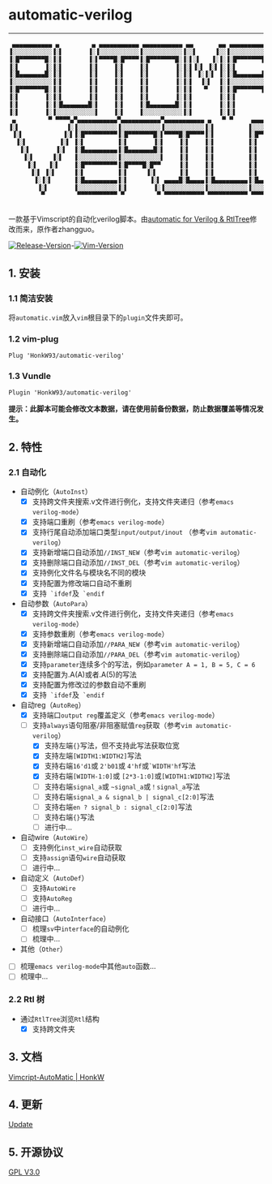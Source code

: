 # automatic-verilog

---

```verilog
 ▄▄▄▄▄▄▄▄▄▄▄ ▄         ▄ ▄▄▄▄▄▄▄▄▄▄▄ ▄▄▄▄▄▄▄▄▄▄▄ ▄▄       ▄▄ ▄▄▄▄▄▄▄▄▄▄▄ ▄▄▄▄▄▄▄▄▄▄▄ ▄▄▄▄▄▄▄▄▄▄▄ ▄▄▄▄▄▄▄▄▄▄▄ 
▐░░░░░░░░░░░▐░▌       ▐░▐░░░░░░░░░░░▐░░░░░░░░░░░▐░░▌     ▐░░▐░░░░░░░░░░░▐░░░░░░░░░░░▐░░░░░░░░░░░▐░░░░░░░░░░░▌
▐░█▀▀▀▀▀▀▀█░▐░▌       ▐░▌▀▀▀▀█░█▀▀▀▀▐░█▀▀▀▀▀▀▀█░▐░▌░▌   ▐░▐░▐░█▀▀▀▀▀▀▀█░▌▀▀▀▀█░█▀▀▀▀ ▀▀▀▀█░█▀▀▀▀▐░█▀▀▀▀▀▀▀▀▀ 
▐░▌       ▐░▐░▌       ▐░▌    ▐░▌    ▐░▌       ▐░▐░▌▐░▌ ▐░▌▐░▐░▌       ▐░▌    ▐░▌         ▐░▌    ▐░▌          
▐░█▄▄▄▄▄▄▄█░▐░▌       ▐░▌    ▐░▌    ▐░▌       ▐░▐░▌ ▐░▐░▌ ▐░▐░█▄▄▄▄▄▄▄█░▌    ▐░▌         ▐░▌    ▐░▌          
▐░░░░░░░░░░░▐░▌       ▐░▌    ▐░▌    ▐░▌       ▐░▐░▌  ▐░▌  ▐░▐░░░░░░░░░░░▌    ▐░▌         ▐░▌    ▐░▌          
▐░█▀▀▀▀▀▀▀█░▐░▌       ▐░▌    ▐░▌    ▐░▌       ▐░▐░▌   ▀   ▐░▐░█▀▀▀▀▀▀▀█░▌    ▐░▌         ▐░▌    ▐░▌          
▐░▌       ▐░▐░▌       ▐░▌    ▐░▌    ▐░▌       ▐░▐░▌       ▐░▐░▌       ▐░▌    ▐░▌         ▐░▌    ▐░▌          
▐░▌       ▐░▐░█▄▄▄▄▄▄▄█░▌    ▐░▌    ▐░█▄▄▄▄▄▄▄█░▐░▌       ▐░▐░▌       ▐░▌    ▐░▌     ▄▄▄▄█░█▄▄▄▄▐░█▄▄▄▄▄▄▄▄▄ 
▐░▌       ▐░▐░░░░░░░░░░░▌    ▐░▌    ▐░░░░░░░░░░░▐░▌       ▐░▐░▌       ▐░▌    ▐░▌    ▐░░░░░░░░░░░▐░░░░░░░░░░░▌
 ▄         ▀ ▀▀▀▀▄▀▄▄▄▄▄▄▄▄▄▄▄▀▄▄▄▄▄▄▄▄▄▄▄▀▄▄▄▄▄▄▄▄▄▄▄ ▄   ▀ ▀     ▄▄▄▄▄▄▄▄▄▄▄▀▄▄▄▄▄▄▄▄▄▄▄▀▀▀▀▀▀ ▀▀▀▀▀▀▀▀▀▀▀ 
▐░▌             ▐░▐░░░░░░░░░░░▐░░░░░░░░░░░▐░░░░░░░░░░░▐░▌         ▐░░░░░░░░░░░▐░░░░░░░░░░░▌                  
 ▐░▌           ▐░▌▐░█▀▀▀▀▀▀▀▀▀▐░█▀▀▀▀▀▀▀█░▌▀▀▀▀█░█▀▀▀▀▐░▌         ▐░█▀▀▀▀▀▀▀█░▐░█▀▀▀▀▀▀▀▀▀                   
  ▐░▌         ▐░▌ ▐░▌         ▐░▌       ▐░▌    ▐░▌    ▐░▌         ▐░▌       ▐░▐░▌                            
   ▐░▌       ▐░▌  ▐░█▄▄▄▄▄▄▄▄▄▐░█▄▄▄▄▄▄▄█░▌    ▐░▌    ▐░▌         ▐░▌       ▐░▐░▌ ▄▄▄▄▄▄▄▄                   
    ▐░▌     ▐░▌   ▐░░░░░░░░░░░▐░░░░░░░░░░░▌    ▐░▌    ▐░▌         ▐░▌       ▐░▐░▌▐░░░░░░░░▌                  
     ▐░▌   ▐░▌    ▐░█▀▀▀▀▀▀▀▀▀▐░█▀▀▀▀█░█▀▀     ▐░▌    ▐░▌         ▐░▌       ▐░▐░▌ ▀▀▀▀▀▀█░▌                  
      ▐░▌ ▐░▌     ▐░▌         ▐░▌     ▐░▌      ▐░▌    ▐░▌         ▐░▌       ▐░▐░▌       ▐░▌                  
       ▐░▐░▌      ▐░█▄▄▄▄▄▄▄▄▄▐░▌      ▐░▌ ▄▄▄▄█░█▄▄▄▄▐░█▄▄▄▄▄▄▄▄▄▐░█▄▄▄▄▄▄▄█░▐░█▄▄▄▄▄▄▄█░▌                  
        ▐░▌       ▐░░░░░░░░░░░▐░▌       ▐░▐░░░░░░░░░░░▐░░░░░░░░░░░▐░░░░░░░░░░░▐░░░░░░░░░░░▌                  
         ▀         ▀▀▀▀▀▀▀▀▀▀▀ ▀         ▀ ▀▀▀▀▀▀▀▀▀▀▀ ▀▀▀▀▀▀▀▀▀▀▀ ▀▀▀▀▀▀▀▀▀▀▀ ▀▀▀▀▀▀▀▀▀▀▀                   
                                                                                                             
```

一款基于Vimscript的自动化verilog脚本。由[automatic for Verilog & RtlTree](https://www.vim.org/scripts/script.php?script_id=4067)修改而来，原作者zhangguo。

[![Release-Version](https://img.shields.io/badge/Release-1.1.6-blue.svg)](https://github.com/HonkW93/automatic-verilog/releases)-[![Vim-Version](https://img.shields.io/badge/Vim-7.4-green.svg)](https://www.vim.org/download.php)

## 1. 安装

### 1.1 简洁安装

将`automatic.vim`放入`vim`根目录下的`plugin`文件夹即可。

### 1.2  vim-plug

```
Plug 'HonkW93/automatic-verilog'
```

### 1.3  Vundle

```
Plugin 'HonkW93/automatic-verilog'
```

**提示：此脚本可能会修改文本数据，请在使用前备份数据，防止数据覆盖等情况发生。**

 ## 2. 特性

### 2.1 自动化

- 自动例化（`AutoInst`）
  - [x] 支持跨文件夹搜索.v文件进行例化，支持文件夹递归（参考`emacs verilog-mode`）
  - [x] 支持端口重刷（参考`emacs verilog-mode`）
  - [x] 支持行尾自动添加端口类型`input/output/inout` （参考`vim automatic-verilog`）
  - [x] 支持新增端口自动添加`//INST_NEW`（参考`vim automatic-verilog`）
  - [x] 支持删除端口自动添加`//INST_DEL`（参考`vim automatic-verilog`）
  - [x] 支持例化文件名与模块名不同的模块
  - [x] 支持配置为修改端口自动不重刷
  - [x] 支持`` `ifdef``及`` `endif``
- 自动参数（`AutoPara`）
  - [x] 支持跨文件夹搜索.v文件进行例化，支持文件夹递归（参考`emacs verilog-mode`）
  - [x] 支持参数重刷（参考`emacs verilog-mode`）
  - [x] 支持新增端口自动添加`//PARA_NEW`（参考`vim automatic-verilog`）
  - [x] 支持删除端口自动添加`//PARA_DEL`（参考`vim automatic-verilog`）
  - [x] 支持`parameter`连续多个的写法，例如`parameter A = 1, B = 5, C = 6`
  - [x] 支持配置为.A(A)或者.A(5)的写法
  - [x] 支持配置为修改过的参数自动不重刷
  - [x] 支持`` `ifdef``及`` `endif``
- 自动reg（`AutoReg`）
  - [x] 支持端口`output reg`覆盖定义（参考`emacs verilog-mode`）
  - [ ] 支持`always`语句阻塞/非阻塞赋值`reg`获取（参考`vim automatic-verilog`）
    - [x] 支持左端`{}`写法，但不支持此写法获取位宽
    - [x] 支持左端`[WIDTH1:WIDTH2]`写法
    - [x] 支持右端`16'd1`或 `2'b01`或 `4'hf`或<code>`WIDTH'hf</code>写法
    - [x] 支持右端`[WIDTH-1:0]`或 `[2*3-1:0]`或`[WIDTH1:WIDTH2]`写法
    - [ ] 支持右端`signal_a`或 `~signal_a`或`！signal_a`写法
    - [ ] 支持右端`signal_a & signal_b | signal_c[2:0]`写法
    - [ ] 支持右端`en ? signal_b : signal_c[2:0]`写法
    - [ ] 支持右端`{}`写法
    - [ ] 进行中...
- 自动wire（`AutoWire`）
  - [ ] 支持例化`inst_wire`自动获取
  - [ ] 支持`assign`语句`wire`自动获取
  - [ ] 进行中...
- 自动定义（`AutoDef`） 
  - [ ] 支持`AutoWire`
  - [ ] 支持`AutoReg`
  - [ ] 进行中...
- 自动接口（`AutoInterface`）
  - [ ] 梳理`sv`中`interface`的自动例化
  - [ ] 梳理中...
- 其他（`Other`）
 - [ ] 梳理`emacs verilog-mode`中其他`auto`函数...
 - [ ] 梳理中...

### 2.2 Rtl 树

- 通过`RtlTree`浏览`Rtl`结构
  - [x] 支持跨文件夹

## 3. 文档

[Vimcript-AutoMatic | HonkW](https://blog.honk.wang/posts/AutoMatic/)


## 4. 更新

[Update](/Changelog.md)


## 5. 开源协议

[GPL V3.0](/LICENSE)